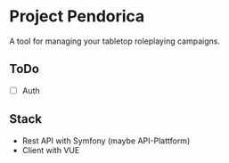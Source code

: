 # Project Pendorica
A tool for managing your tabletop roleplaying campaigns.

## ToDo
 - [ ] Auth


## Stack
 - Rest API with Symfony (maybe API-Plattform)
 - Client with VUE

